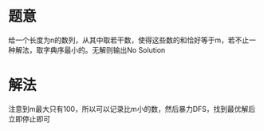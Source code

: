 # 题意
给一个长度为n的数列，从其中取若干数，使得这些数的和恰好等于m，若不止一种解法，取字典序最小的。无解则输出No Solution

# 解法
注意到m最大只有100，所以可以记录比m小的数，然后暴力DFS，找到最优解后立即停止即可

